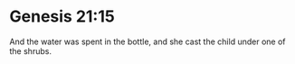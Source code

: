 # Genesis 21:15

And the water was spent in the bottle, and she cast the child under one of the shrubs.